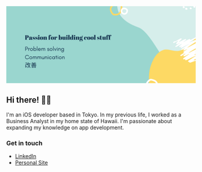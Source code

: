 <img src="https://github.com/mimzivvimzi/mimzivvimzi/blob/master/readme_image2.png">

## Hi there! 👋🏼

I'm an iOS developer based in Tokyo. In my previous life, I worked as a Business Analyst in my home state of Hawaii. I'm passionate about expanding my knowledge on app development. 

### Get in touch

* <a href="https://www.linkedin.com/in/michelledeniselau/" target="_blank">LinkedIn</a> <br />
* <a href="https://www.michelledeniselau.com/" target="_blank">Personal Site</a> <br />


<!--
**mimzivvimzi/mimzivvimzi** is a ✨ _special_ ✨ repository because its `README.md` (this file) appears on your GitHub profile.
* <a href="https://twitter.com/mimzivvimzi" target="_blank">Twitter</a>


Here are some ideas to get you started:

- 🔭 I’m currently working on ...
- 🌱 I’m currently learning ...
- 👯 I’m looking to collaborate on ...
- 🤔 I’m looking for help with ...
- 💬 Ask me about ...
- 📫 How to reach me: ...
- 😄 Pronouns: ...
- ⚡ Fun fact: ...
-->

